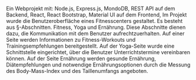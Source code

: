 Ein Webprojekt mit: Node.js, Express.js, MondoDB, REST API auf dem Backend, React, React Bootstrap, Material UI auf dem Frontend,
Im Projekt wurde die Benutzeroberfläche eines Fitnesscenters gestaltet. Es besteht aus §-Abschnitten. Fitness, Yoga und Ernährung.
Diese Abschnitte dienen dazu, die Kommunikation mit dem Benutzer aufrechtzuerhalten. Auf einer Seite werden Informationen zu Fitness-Workouts und Trainingsempfehlungen bereitgestellt. 
Auf der Yoga-Seite wurde eine Schnittstelle eingerichtet, über die Benutzer Unterrichtstermine vereinbaren können. 
Auf der Seite Ernährung werden gesunde Ernährung, Diätempfehlungen und notwendige Ernährungsoptionen durch die Messung des Body-Mass-Index und des Taillenumfangs angeboten.
